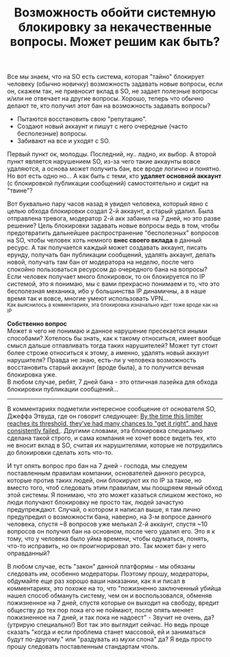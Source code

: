 ﻿---
title: "Возможность обойти системную блокировку за некачественные вопросы. Может решим как быть?"
se.owner.user_id: 220553
se.owner.display_name: "EvgeniyZ"
se.owner.link: "https://ru.meta.stackoverflow.com/users/220553/evgeniyz"
se.link: "https://ru.meta.stackoverflow.com/questions/14263/%d0%92%d0%be%d0%b7%d0%bc%d0%be%d0%b6%d0%bd%d0%be%d1%81%d1%82%d1%8c-%d0%be%d0%b1%d0%be%d0%b9%d1%82%d0%b8-%d1%81%d0%b8%d1%81%d1%82%d0%b5%d0%bc%d0%bd%d1%83%d1%8e-%d0%b1%d0%bb%d0%be%d0%ba%d0%b8%d1%80%d0%be%d0%b2%d0%ba%d1%83-%d0%b7%d0%b0-%d0%bd%d0%b5%d0%ba%d0%b0%d1%87%d0%b5%d1%81%d1%82%d0%b2%d0%b5%d0%bd%d0%bd%d1%8b%d0%b5-%d0%b2%d0%be%d0%bf%d1%80%d0%be%d1%81%d1%8b-%d0%9c%d0%be%d0%b6%d0%b5%d1%82-%d1%80%d0%b5%d1%88%d0%b8%d0%bc-%d0%ba"
se.question_id: 14263
se.post_type: question
---
<p>Все мы знаем, что на SO есть система, которая &quot;тайно&quot; блокирует человеку (обычно новичку) возможность задавать новые вопросы, если он, скажем так, не привносит вклад в SO, не задает полезные вопросы и/или не отвечает на другие вопросы. Хорошо, теперь что обычно делают те, кто получил этот бан на возможность задавать вопросы?</p>
<ul>
<li>Пытаются восстановить свою &quot;репутацию&quot;.</li>
<li>Создают новый аккаунт и пишут с него очередные (часто бесполезные) вопросы.</li>
<li>Забивают на все и уходят с SO.</li>
</ul>
<p>Первый пункт ок, молодцы. Последний, ну.. ладно, их выбор. А второй пункт является нарушением SO, из-за чего такие аккаунты вовсе удаляются, а основа может получить бан, все вроде логично и понятно. Но вот есть одно но... А как быть с теми, кто <strong>удаляет основной аккаунт</strong> (с блокировкой публикации сообщений) самостоятельно и сидит на &quot;твине&quot;?</p>
<p>Вот буквально пару часов назад я увидел человека, который явно с целью обхода блокировки создал 2-й аккаунт, а старый удалил. Была отправлена тревога, модератор 2-й акк забанил на 7 дней, но это разве решение? Цель блокировки задавать новые вопросы ведь в том, чтобы предотвратить дальнейшее распространение &quot;бесполезных&quot; вопросов на SO, чтобы человек хоть немного <strong>внес своего вклада</strong> в данный ресурс. А так получается каждый может создавать аккаунт, писать ерунду, получать бан публикации сообщений, удалять аккаунт, делать новой, получать там бан от модератора на неделю, после чего спокойно пользоваться ресурсом до очередного бана на вопросы? Если человек получает много блокировок, то он блокируется по IP системой, это я понимаю, мы с вами прекрасно понимаем и то, что это бесполезная механика, ибо у большинства IP динамичны, а в наше время так и вовсе, многие умеют использовать VPN...<br />
<sup>Как выяснилось в комментариях, эта блокировка изначально идет тоже вроде как на IP</sup></p>
<p><strong>Собственно вопрос</strong><br />
Может я чего не понимаю и данное нарушение пресекается иными способами? Хотелось бы знать, как к такому относиться, имеет вообще смысл дальше отлавливать тогда таких нарушителей? Может тут стоит более строже относиться к этому, а именно, удалять новый аккаунт нарушителя? Правда не знаю, есть-ли у человека возможность восстановить старый аккаунт (вроде была), а то получится вечная блокировка уже.<br />
В любом случае, ребят, 7 дней бана - это отличная лазейка для обхода блокировки публикации сообщений...</p>
<hr />
<p>В комментариях подметили интересное сообщение от основателя SO, Джеффа Этвуда, где он говорит следующее: <a href="https://meta.stackexchange.com/a/62374/403443">By the time this limiter reaches its threshold, they've had many chances to &quot;get it right&quot;, and have consistently failed.</a>. Другими словами, эта блокировка специально сделана такой строго, и сама компания не хочет вовсе видеть тех, кто не вносит вклад в SO, считая их нарушителями, которые не потрудились до блокировки сделать хоть что-то.</p>
<p>И тут опять вопрос про бан на 7 дней - господа, мы следуем поставленным правилам компании, основателей данного ресурса, которые против таких людей, они блокируют их по IP за такое, но вместо того, чтоб следовать этим правилам, мы поощряем явный обход этой системы. Я понимаю, что это может казаться слишком жестоко, но люди получают блокировку не просто так, людей зачастую предупреждают. Случай, о котором я написал выше, я там лично предупредил о возможности бана, наверно, на 3-м вопросе данного человека, спустя ~8 вопросов уже мелькал 2-й аккаунт, спустя ~10 вопросов он получил бан на основном, после чего удалил его. Это я к тому, что у человека было уйма времени, чтобы одуматься, понять, что-то исправить, но он проигнорировал это. Так может бан у него оправданный?</p>
<p>В любом случае, есть &quot;закон&quot; данной платформы - мы обязаны следовать им, особенно модераторы. Поэтому прошу, модераторы, обдумайте еще раз хорошо ваши наказании, как я и писал в комментариях, это похоже на то, что &quot;пожизненно заключенный убийца нашел способ обмануть систему, чем он и воспользовался, обменяв пожизненное на 7 дней, спустя которые он выходит на свободу, вредит обществу до тех пор пока его не поймают, после опять меняет пожизненное на 7 дней, и так пока не надоест&quot; - Звучит не очень, да? (утрирую специально!) Вот так это выглядит сейчас. Но ведь проще сказать &quot;когда и если проблема станет массовой, ей и заниматься будут по-другому.&quot; или &quot;раздувать из мухи слона&quot; да? Я ведь просто прошу следовать поставленным стандартам чтоль.</p>
